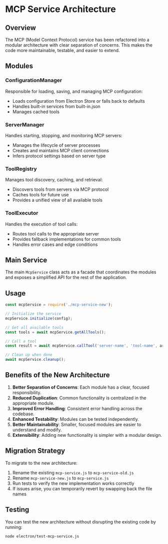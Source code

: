 # MCP Service Architecture

## Overview

The MCP (Model Context Protocol) service has been refactored into a modular architecture with clear separation of concerns. This makes the code more maintainable, testable, and easier to extend.

## Modules

### ConfigurationManager

Responsible for loading, saving, and managing MCP configuration:
- Loads configuration from Electron Store or falls back to defaults
- Handles built-in services from built-in.json
- Manages cached tools

### ServerManager

Handles starting, stopping, and monitoring MCP servers:
- Manages the lifecycle of server processes
- Creates and maintains MCP client connections
- Infers protocol settings based on server type

### ToolRegistry

Manages tool discovery, caching, and retrieval:
- Discovers tools from servers via MCP protocol
- Caches tools for future use
- Provides a unified view of all available tools

### ToolExecutor

Handles the execution of tool calls:
- Routes tool calls to the appropriate server
- Provides fallback implementations for common tools
- Handles error cases and edge conditions

## Main Service

The main `McpService` class acts as a facade that coordinates the modules and exposes a simplified API for the rest of the application.

## Usage

```javascript
const mcpService = require('./mcp-service-new');

// Initialize the service
mcpService.initialize(config);

// Get all available tools
const tools = await mcpService.getAllTools();

// Call a tool
const result = await mcpService.callTool('server-name', 'tool-name', args);

// Clean up when done
await mcpService.cleanup();
```

## Benefits of the New Architecture

1. **Better Separation of Concerns**: Each module has a clear, focused responsibility.
2. **Reduced Duplication**: Common functionality is centralized in the appropriate module.
3. **Improved Error Handling**: Consistent error handling across the codebase.
4. **Enhanced Testability**: Modules can be tested independently.
5. **Better Maintainability**: Smaller, focused modules are easier to understand and modify.
6. **Extensibility**: Adding new functionality is simpler with a modular design.

## Migration Strategy

To migrate to the new architecture:

1. Rename the existing `mcp-service.js` to `mcp-service-old.js`
2. Rename `mcp-service-new.js` to `mcp-service.js`
3. Run tests to verify the new implementation works correctly
4. If issues arise, you can temporarily revert by swapping back the file names

## Testing

You can test the new architecture without disrupting the existing code by running:

```
node electron/test-mcp-service.js
```